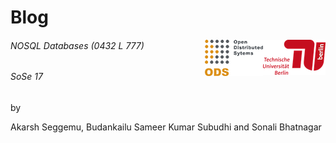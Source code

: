 
# Blog 
<img style="float: right;" src="https://raw.githubusercontent.com/akarsh/TUPJNOSQL17/master/images/image.png"> <img style="float: right;" src="https://raw.githubusercontent.com/akarsh/TUPJNOSQL17/master/images/image1.png">
###### NOSQL Databases (0432 L 777)
###### SoSe 17

by

Akarsh Seggemu, Budankailu Sameer Kumar Subudhi and Sonali Bhatnagar
